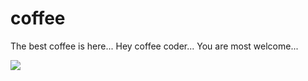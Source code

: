 # coffee
The best coffee is here... Hey coffee coder... You are most welcome...

![](http://www.upl.co/uploads/starbucksdribbble022x1559857598.png)
